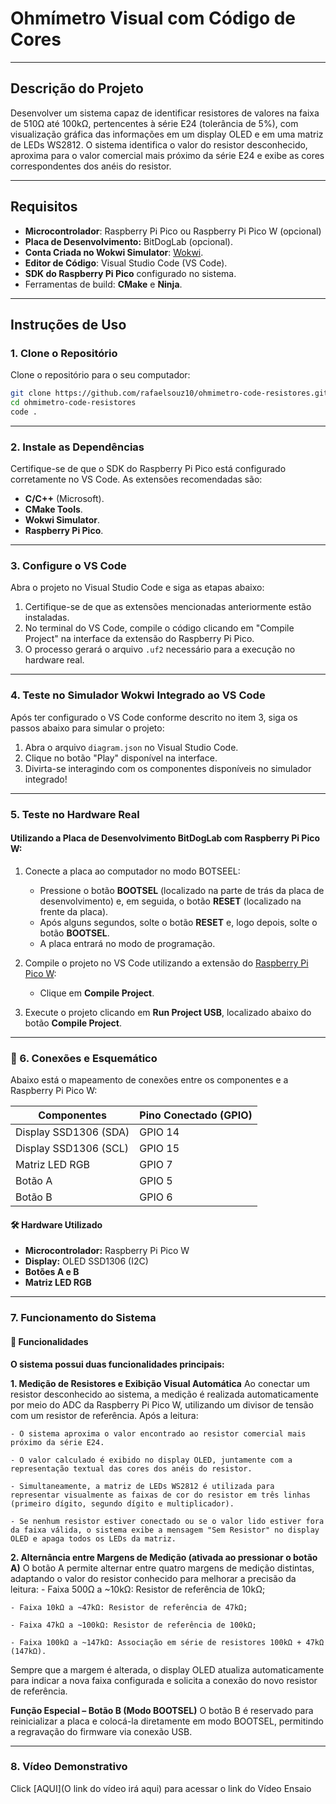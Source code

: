 # Ohmímetro Visual com Código de Cores

---

## Descrição do Projeto

Desenvolver um sistema capaz de identificar resistores de valores na faixa de 510Ω até 100kΩ, pertencentes à série E24 (tolerância de 5%), com visualização gráfica das informações em um display OLED e em uma matriz de LEDs WS2812. O sistema identifica o valor do resistor desconhecido, aproxima para o valor comercial mais próximo da série E24 e exibe as cores correspondentes dos anéis do resistor.

---

## Requisitos

- **Microcontrolador**: Raspberry Pi Pico ou Raspberry Pi Pico W (opcional)
- **Placa de Desenvolvimento:** BitDogLab (opcional).
- **Conta Criada no Wokwi Simulator**: [Wokwi](https://wokwi.com/).
- **Editor de Código**: Visual Studio Code (VS Code).
- **SDK do Raspberry Pi Pico** configurado no sistema.
- Ferramentas de build: **CMake** e **Ninja**.

---

## Instruções de Uso

### 1. Clone o Repositório

Clone o repositório para o seu computador:
```bash
git clone https://github.com/rafaelsouz10/ohmimetro-code-resistores.git
cd ohmimetro-code-resistores
code .
```
---

### 2. Instale as Dependências

Certifique-se de que o SDK do Raspberry Pi Pico está configurado corretamente no VS Code. As extensões recomendadas são:

- **C/C++** (Microsoft).
- **CMake Tools**.
- **Wokwi Simulator**.
- **Raspberry Pi Pico**.

---

### 3. Configure o VS Code

Abra o projeto no Visual Studio Code e siga as etapas abaixo:

1. Certifique-se de que as extensões mencionadas anteriormente estão instaladas.
2. No terminal do VS Code, compile o código clicando em "Compile Project" na interface da extensão do Raspberry Pi Pico.
3. O processo gerará o arquivo `.uf2` necessário para a execução no hardware real.

---

### 4. Teste no Simulador Wokwi Integrado ao VS Code

Após ter configurado o VS Code conforme descrito no item 3, siga os passos abaixo para simular o projeto:

1. Abra o arquivo `diagram.json` no Visual Studio Code.
2. Clique no botão "Play" disponível na interface.
3. Divirta-se interagindo com os componentes disponíveis no simulador integrado!

---

### 5. Teste no Hardware Real

#### Utilizando a Placa de Desenvolvimento BitDogLab com Raspberry Pi Pico W:

1. Conecte a placa ao computador no modo BOTSEEL:
   - Pressione o botão **BOOTSEL** (localizado na parte de trás da placa de desenvolvimento) e, em seguida, o botão **RESET** (localizado na frente da placa).
   - Após alguns segundos, solte o botão **RESET** e, logo depois, solte o botão **BOOTSEL**.
   - A placa entrará no modo de programação.

2. Compile o projeto no VS Code utilizando a extensão do [Raspberry Pi Pico W](https://marketplace.visualstudio.com/items?itemName=raspberry-pi.raspberry-pi-pico):
   - Clique em **Compile Project**.

3. Execute o projeto clicando em **Run Project USB**, localizado abaixo do botão **Compile Project**.

---

### 🔌 6. Conexões e Esquemático
Abaixo está o mapeamento de conexões entre os componentes e a Raspberry Pi Pico W:

| **Componentes**        | **Pino Conectado (GPIO)** |
|------------------------|---------------------------|
| Display SSD1306 (SDA)  | GPIO 14                   |
| Display SSD1306 (SCL)  | GPIO 15                   |
  Matriz LED RGB         | GPIO 7                    |
| Botão A                | GPIO 5                    |
| Botão B                | GPIO 6                    |


#### 🛠️ Hardware Utilizado
- **Microcontrolador:** Raspberry Pi Pico W
- **Display:** OLED SSD1306 (I2C)
- **Botões A e B**
- **Matriz LED RGB**

---

### 7. Funcionamento do Sistema

#### 📌 Funcionalidades

**O sistema possui duas funcionalidades principais:**

**1. Medição de Resistores e Exibição Visual Automática**
Ao conectar um resistor desconhecido ao sistema, a medição é realizada automaticamente por meio do ADC da Raspberry Pi Pico W, utilizando um divisor de tensão com um resistor de referência. Após a leitura:

    - O sistema aproxima o valor encontrado ao resistor comercial mais próximo da série E24.

    - O valor calculado é exibido no display OLED, juntamente com a representação textual das cores dos anéis do resistor.

    - Simultaneamente, a matriz de LEDs WS2812 é utilizada para representar visualmente as faixas de cor do resistor em três linhas (primeiro dígito, segundo dígito e multiplicador).

    - Se nenhum resistor estiver conectado ou se o valor lido estiver fora da faixa válida, o sistema exibe a mensagem "Sem Resistor" no display OLED e apaga todos os LEDs da matriz.

**2. Alternância entre Margens de Medição (ativada ao pressionar o botão A)**
O botão A permite alternar entre quatro margens de medição distintas, adaptando o valor do resistor conhecido para melhorar a precisão da leitura:
    - Faixa 500Ω a ~10kΩ: Resistor de referência de 10kΩ;

    - Faixa 10kΩ a ~47kΩ: Resistor de referência de 47kΩ;

    - Faixa 47kΩ a ~100kΩ: Resistor de referência de 100kΩ;

    - Faixa 100kΩ a ~147kΩ: Associação em série de resistores 100kΩ + 47kΩ (147kΩ).

Sempre que a margem é alterada, o display OLED atualiza automaticamente para indicar a nova faixa configurada e solicita a conexão do novo resistor de referência.

**Função Especial – Botão B (Modo BOOTSEL)**
O botão B é reservado para reinicializar a placa e colocá-la diretamente em modo BOOTSEL, permitindo a regravação do firmware via conexão USB.

---

### 8. Vídeo Demonstrativo

Click [AQUI](O link do vídeo irá aqui) para acessar o link do Vídeo Ensaio
